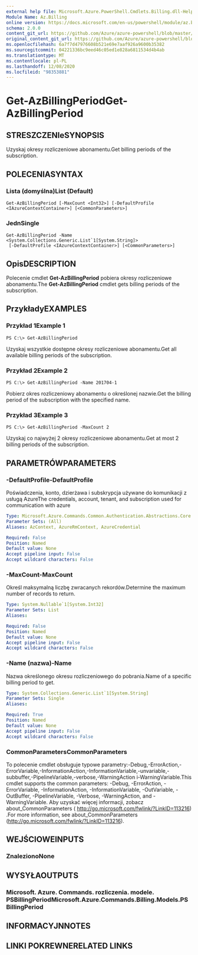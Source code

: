 ```yaml
---
external help file: Microsoft.Azure.PowerShell.Cmdlets.Billing.dll-Help.xml
Module Name: Az.Billing
online version: https://docs.microsoft.com/en-us/powershell/module/az.billing/get-azbillingperiod
schema: 2.0.0
content_git_url: https://github.com/Azure/azure-powershell/blob/master/src/Billing/Billing/help/Get-AzBillingPeriod.md
original_content_git_url: https://github.com/Azure/azure-powershell/blob/master/src/Billing/Billing/help/Get-AzBillingPeriod.md
ms.openlocfilehash: 6a7f7d47976608b521e69e7aaf926a9600b35382
ms.sourcegitcommit: 04221336bc9eed46c05ed1e828a6811534d4b4ab
ms.translationtype: MT
ms.contentlocale: pl-PL
ms.lasthandoff: 12/08/2020
ms.locfileid: "98353881"
---
```

# <span data-ttu-id="03d6d-101">Get-AzBillingPeriod</span><span class="sxs-lookup"><span data-stu-id="03d6d-101">Get-AzBillingPeriod</span></span>

## <span data-ttu-id="03d6d-102">STRESZCZENIe</span><span class="sxs-lookup"><span data-stu-id="03d6d-102">SYNOPSIS</span></span>
<span data-ttu-id="03d6d-103">Uzyskaj okresy rozliczeniowe abonamentu.</span><span class="sxs-lookup"><span data-stu-id="03d6d-103">Get billing periods of the subscription.</span></span>

## <span data-ttu-id="03d6d-104">POLECENIA</span><span class="sxs-lookup"><span data-stu-id="03d6d-104">SYNTAX</span></span>

### <span data-ttu-id="03d6d-105">Lista (domyślna)</span><span class="sxs-lookup"><span data-stu-id="03d6d-105">List (Default)</span></span>
```
Get-AzBillingPeriod [-MaxCount <Int32>] [-DefaultProfile <IAzureContextContainer>] [<CommonParameters>]
```

### <span data-ttu-id="03d6d-106">Jedn</span><span class="sxs-lookup"><span data-stu-id="03d6d-106">Single</span></span>
```
Get-AzBillingPeriod -Name <System.Collections.Generic.List`1[System.String]>
 [-DefaultProfile <IAzureContextContainer>] [<CommonParameters>]
```

## <span data-ttu-id="03d6d-107">Opis</span><span class="sxs-lookup"><span data-stu-id="03d6d-107">DESCRIPTION</span></span>
<span data-ttu-id="03d6d-108">Polecenie cmdlet **Get-AzBillingPeriod** pobiera okresy rozliczeniowe abonamentu.</span><span class="sxs-lookup"><span data-stu-id="03d6d-108">The **Get-AzBillingPeriod** cmdlet gets billing periods of the subscription.</span></span>

## <span data-ttu-id="03d6d-109">Przykłady</span><span class="sxs-lookup"><span data-stu-id="03d6d-109">EXAMPLES</span></span>

### <span data-ttu-id="03d6d-110">Przykład 1</span><span class="sxs-lookup"><span data-stu-id="03d6d-110">Example 1</span></span>
```
PS C:\> Get-AzBillingPeriod
```

<span data-ttu-id="03d6d-111">Uzyskaj wszystkie dostępne okresy rozliczeniowe abonamentu.</span><span class="sxs-lookup"><span data-stu-id="03d6d-111">Get all available billing periods of the subscription.</span></span>

### <span data-ttu-id="03d6d-112">Przykład 2</span><span class="sxs-lookup"><span data-stu-id="03d6d-112">Example 2</span></span>
```
PS C:\> Get-AzBillingPeriod -Name 201704-1
```

<span data-ttu-id="03d6d-113">Pobierz okres rozliczeniowy abonamentu o określonej nazwie.</span><span class="sxs-lookup"><span data-stu-id="03d6d-113">Get the billing period of the subscription with the specified name.</span></span>

### <span data-ttu-id="03d6d-114">Przykład 3</span><span class="sxs-lookup"><span data-stu-id="03d6d-114">Example 3</span></span>
```
PS C:\> Get-AzBillingPeriod -MaxCount 2
```

<span data-ttu-id="03d6d-115">Uzyskaj co najwyżej 2 okresy rozliczeniowe abonamentu.</span><span class="sxs-lookup"><span data-stu-id="03d6d-115">Get at most 2 billing periods of the subscription.</span></span>

## <span data-ttu-id="03d6d-116">PARAMETRÓW</span><span class="sxs-lookup"><span data-stu-id="03d6d-116">PARAMETERS</span></span>

### <span data-ttu-id="03d6d-117">-DefaultProfile</span><span class="sxs-lookup"><span data-stu-id="03d6d-117">-DefaultProfile</span></span>
<span data-ttu-id="03d6d-118">Poświadczenia, konto, dzierżawa i subskrypcja używane do komunikacji z usługą Azure</span><span class="sxs-lookup"><span data-stu-id="03d6d-118">The credentials, account, tenant, and subscription used for communication with azure</span></span>

```yaml
Type: Microsoft.Azure.Commands.Common.Authentication.Abstractions.Core.IAzureContextContainer
Parameter Sets: (All)
Aliases: AzContext, AzureRmContext, AzureCredential

Required: False
Position: Named
Default value: None
Accept pipeline input: False
Accept wildcard characters: False
```

### <span data-ttu-id="03d6d-119">-MaxCount</span><span class="sxs-lookup"><span data-stu-id="03d6d-119">-MaxCount</span></span>
<span data-ttu-id="03d6d-120">Określ maksymalną liczbę zwracanych rekordów.</span><span class="sxs-lookup"><span data-stu-id="03d6d-120">Determine the maximum number of records to return.</span></span>

```yaml
Type: System.Nullable`1[System.Int32]
Parameter Sets: List
Aliases:

Required: False
Position: Named
Default value: None
Accept pipeline input: False
Accept wildcard characters: False
```

### <span data-ttu-id="03d6d-121">-Name (nazwa)</span><span class="sxs-lookup"><span data-stu-id="03d6d-121">-Name</span></span>
<span data-ttu-id="03d6d-122">Nazwa określonego okresu rozliczeniowego do pobrania.</span><span class="sxs-lookup"><span data-stu-id="03d6d-122">Name of a specific billing period to get.</span></span>

```yaml
Type: System.Collections.Generic.List`1[System.String]
Parameter Sets: Single
Aliases:

Required: True
Position: Named
Default value: None
Accept pipeline input: False
Accept wildcard characters: False
```

### <span data-ttu-id="03d6d-123">CommonParameters</span><span class="sxs-lookup"><span data-stu-id="03d6d-123">CommonParameters</span></span>
<span data-ttu-id="03d6d-124">To polecenie cmdlet obsługuje typowe parametry:-Debug,-ErrorAction,-ErrorVariable,-InformationAction,-InformationVariable,-unvariable,-subbuffer,-PipelineVariable,-verbose,-WarningAction i-WarningVariable.</span><span class="sxs-lookup"><span data-stu-id="03d6d-124">This cmdlet supports the common parameters: -Debug, -ErrorAction, -ErrorVariable, -InformationAction, -InformationVariable, -OutVariable, -OutBuffer, -PipelineVariable, -Verbose, -WarningAction, and -WarningVariable.</span></span> <span data-ttu-id="03d6d-125">Aby uzyskać więcej informacji, zobacz about_CommonParameters ( http://go.microsoft.com/fwlink/?LinkID=113216) .</span><span class="sxs-lookup"><span data-stu-id="03d6d-125">For more information, see about_CommonParameters (http://go.microsoft.com/fwlink/?LinkID=113216).</span></span>

## <span data-ttu-id="03d6d-126">WEJŚCIOWE</span><span class="sxs-lookup"><span data-stu-id="03d6d-126">INPUTS</span></span>

### <span data-ttu-id="03d6d-127">Znaleziono</span><span class="sxs-lookup"><span data-stu-id="03d6d-127">None</span></span>

## <span data-ttu-id="03d6d-128">WYSYŁA</span><span class="sxs-lookup"><span data-stu-id="03d6d-128">OUTPUTS</span></span>

### <span data-ttu-id="03d6d-129">Microsoft. Azure. Commands. rozliczenia. modele. PSBillingPeriod</span><span class="sxs-lookup"><span data-stu-id="03d6d-129">Microsoft.Azure.Commands.Billing.Models.PSBillingPeriod</span></span>

## <span data-ttu-id="03d6d-130">INFORMACYJN</span><span class="sxs-lookup"><span data-stu-id="03d6d-130">NOTES</span></span>

## <span data-ttu-id="03d6d-131">LINKI POKREWNE</span><span class="sxs-lookup"><span data-stu-id="03d6d-131">RELATED LINKS</span></span>
